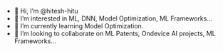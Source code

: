 - 👋 Hi, I’m @hitesh-hitu
- 👀 I’m interested in ML, DNN, Model Optimization, ML Frameworks...
- 🌱 I’m currently learning Model Optimization.
- 💞️ I’m looking to collaborate on ML Patents, Ondevice AI projects, ML Frameworks...


<!---
hitesh-hitu/hitesh-hitu is a ✨ special ✨ repository because its `README.md` (this file) appears on your GitHub profile.
You can click the Preview link to take a look at your changes.
--->
